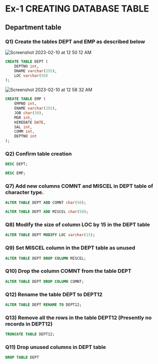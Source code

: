 # Ex-1 CREATING DATABASE TABLE

## Department table

### Q1) Create the tables DEPT and EMP as described below

![Screenshot 2023-02-10 at 12 50 12 AM](https://user-images.githubusercontent.com/69889418/217915784-ed8a8ba1-94fb-40eb-adc9-947594e4c0dc.png)

``` SQL
CREATE TABLE DEPT (
	DEPTNO int,
	DNAME varchar(255),
	LOC varchar(50)
);
```
![Screenshot 2023-02-10 at 12 58 32 AM](https://user-images.githubusercontent.com/69889418/217917495-bd764b24-f3c2-4cfa-8567-65caa3414609.png)

``` SQL
CREATE TABLE EMP (
	EMPNO int,
	ENAME varchar(255),
	JOB char(30),
	MGR int,
	HIREDATE DATE,
	SAL int,
	COMM int,
	DEPTNO int
);
```

### Q2) Confirm table creation

``` SQL
DESC DEPT;
```

``` SQL
DESC EMP;
```
### Q7) Add new columns COMNT and MISCEL in DEPT table of character type.

``` SQL
ALTER TABLE DEPT ADD COMNT char(50);

ALTER TABLE DEPT ADD MISCEL char(50);
```

### Q8) Modify the size of column LOC by 15 in the DEPT table

``` SQL
ALTER TABLE DEPT MODIFY LOC varchar(15);
```

### Q9) Set MISCEL column in the DEPT table as unused

``` SQL
ALTER TABLE DEPT DROP COLUMN MISCEL;
```

### Q10) Drop the column COMNT from the table DEPT

``` SQL
ALTER TABLE DEPT DROP COLUMN COMNT;
```

### Q12) Rename the table DEPT to DEPT12

``` sql
ALTER TABLE DEPT RENAME TO DEPT12;
```
### Q13) Remove all the rows in the table DEPT12 (Presently no records in DEPT12)

``` sql
TRUNCATE TABLE DEPT12;
```

### Q11) Drop unused columns in DEPT table

``` sql
DROP TABLE DEPT
```
